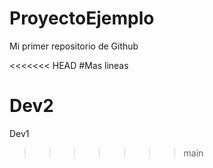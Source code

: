 # ProyectoEjemplo
Mi primer repositorio de Github

<<<<<<< HEAD
#Mas lineas

Dev2
=======
Dev1
>>>>>>> main
